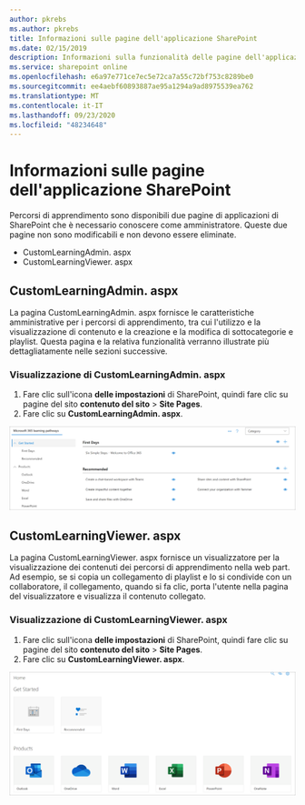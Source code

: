 ```yaml
---
author: pkrebs
ms.author: pkrebs
title: Informazioni sulle pagine dell'applicazione SharePoint
ms.date: 02/15/2019
description: Informazioni sulla funzionalità delle pagine dell'applicazione di SharePoint in Microsoft 365 Learning pathways
ms.service: sharepoint online
ms.openlocfilehash: e6a97e771ce7ec5e72ca7a55c72bf753c8289be0
ms.sourcegitcommit: ee4aebf60893887ae95a1294a9ad8975539ea762
ms.translationtype: MT
ms.contentlocale: it-IT
ms.lasthandoff: 09/23/2020
ms.locfileid: "48234648"
---
```

# <a name="get-to-know-the-sharepoint-application-pages"></a>Informazioni sulle pagine dell'applicazione SharePoint

Percorsi di apprendimento sono disponibili due pagine di applicazioni di SharePoint che è necessario conoscere come amministratore. Queste due pagine non sono modificabili e non devono essere eliminate. 

- CustomLearningAdmin. aspx
- CustomLearningViewer. aspx

## <a name="customlearningadminaspx"></a>CustomLearningAdmin. aspx

La pagina CustomLearningAdmin. aspx fornisce le caratteristiche amministrative per i percorsi di apprendimento, tra cui l'utilizzo e la visualizzazione di contenuto e la creazione e la modifica di sottocategorie e playlist. Questa pagina e la relativa funzionalità verranno illustrate più dettagliatamente nelle sezioni successive.

### <a name="view-customlearningadminaspx"></a>Visualizzazione di CustomLearningAdmin. aspx

1. Fare clic sull'icona **delle impostazioni** di SharePoint, quindi fare clic su pagine del sito **contenuto del sito**  >  **Site Pages**. 
2. Fare clic su **CustomLearningAdmin. aspx**. 

![cg-adminapppage.png](media/cg-adminapppage.png)

## <a name="customlearningvieweraspx"></a>CustomLearningViewer. aspx
La pagina CustomLearningViewer. aspx fornisce un visualizzatore per la visualizzazione dei contenuti dei percorsi di apprendimento nella web part. Ad esempio, se si copia un collegamento di playlist e lo si condivide con un collaboratore, il collegamento, quando si fa clic, porta l'utente nella pagina del visualizzatore e visualizza il contenuto collegato. 

### <a name="view-customlearningvieweraspx"></a>Visualizzazione di CustomLearningViewer. aspx

1. Fare clic sull'icona **delle impostazioni** di SharePoint, quindi fare clic su pagine del sito **contenuto del sito**  >  **Site Pages**. 
2. Fare clic su **CustomLearningViewer. aspx**. 

![cg-viewerapppage.png](media/cg-viewerapppage.png)

